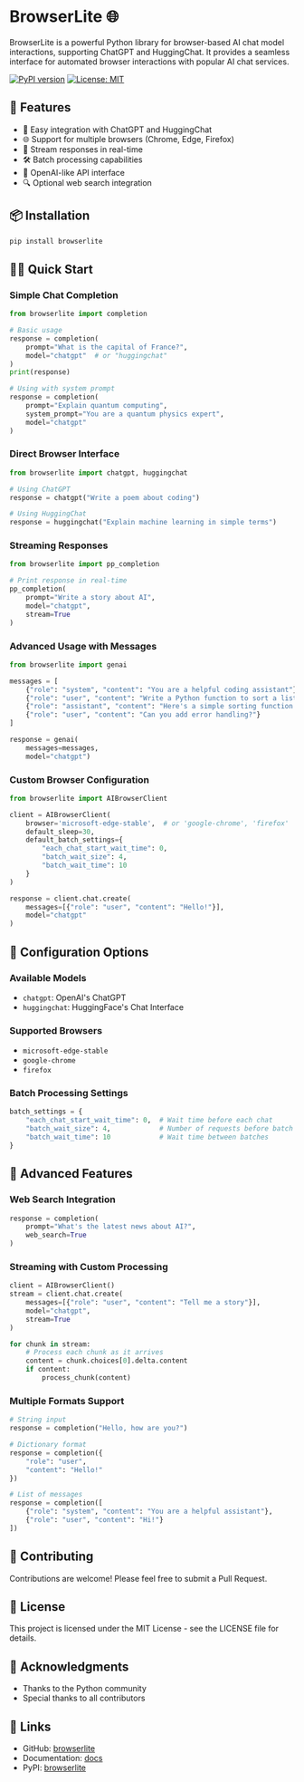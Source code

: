 # BrowserLite 🌐

BrowserLite is a powerful Python library for browser-based AI chat model interactions, supporting ChatGPT and HuggingChat. It provides a seamless interface for automated browser interactions with popular AI chat services.

[![PyPI version](https://badge.fury.io/py/browserlite.svg)](https://badge.fury.io/py/browserlite)
[![License: MIT](https://img.shields.io/badge/License-MIT-yellow.svg)](https://opensource.org/licenses/MIT)

## 🚀 Features

- 🤖 Easy integration with ChatGPT and HuggingChat
- 🌐 Support for multiple browsers (Chrome, Edge, Firefox)
- 📝 Stream responses in real-time
- 🛠️ Batch processing capabilities
- 🔄 OpenAI-like API interface
- 🔍 Optional web search integration

## 📦 Installation

```bash
pip install browserlite
```

## 🏃‍♂️ Quick Start

### Simple Chat Completion

```python
from browserlite import completion

# Basic usage
response = completion(
    prompt="What is the capital of France?",
    model="chatgpt"  # or "huggingchat"
)
print(response)

# Using with system prompt
response = completion(
    prompt="Explain quantum computing",
    system_prompt="You are a quantum physics expert",
    model="chatgpt"
)
```

### Direct Browser Interface

```python
from browserlite import chatgpt, huggingchat

# Using ChatGPT
response = chatgpt("Write a poem about coding")

# Using HuggingChat
response = huggingchat("Explain machine learning in simple terms")
```

### Streaming Responses

```python
from browserlite import pp_completion

# Print response in real-time
pp_completion(
    prompt="Write a story about AI",
    model="chatgpt",
    stream=True
)
```

### Advanced Usage with Messages

```python
from browserlite import genai

messages = [
    {"role": "system", "content": "You are a helpful coding assistant"},
    {"role": "user", "content": "Write a Python function to sort a list"},
    {"role": "assistant", "content": "Here's a simple sorting function:..."},
    {"role": "user", "content": "Can you add error handling?"}
]

response = genai(
    messages=messages,
    model="chatgpt")
```

### Custom Browser Configuration

```python
from browserlite import AIBrowserClient

client = AIBrowserClient(
    browser='microsoft-edge-stable',  # or 'google-chrome', 'firefox'
    default_sleep=30,
    default_batch_settings={
        "each_chat_start_wait_time": 0,
        "batch_wait_size": 4,
        "batch_wait_time": 10
    }
)

response = client.chat.create(
    messages=[{"role": "user", "content": "Hello!"}],
    model="chatgpt"
)
```

## 🔧 Configuration Options

### Available Models
- `chatgpt`: OpenAI's ChatGPT
- `huggingchat`: HuggingFace's Chat Interface

### Supported Browsers
- `microsoft-edge-stable`
- `google-chrome`
- `firefox`

### Batch Processing Settings
```python
batch_settings = {
    "each_chat_start_wait_time": 0,  # Wait time before each chat
    "batch_wait_size": 4,            # Number of requests before batch wait
    "batch_wait_time": 10            # Wait time between batches
}
```

## 🌟 Advanced Features

### Web Search Integration

```python
response = completion(
    prompt="What's the latest news about AI?",
    web_search=True
)
```

### Streaming with Custom Processing

```python
client = AIBrowserClient()
stream = client.chat.create(
    messages=[{"role": "user", "content": "Tell me a story"}],
    model="chatgpt",
    stream=True
)

for chunk in stream:
    # Process each chunk as it arrives
    content = chunk.choices[0].delta.content
    if content:
        process_chunk(content)
```

### Multiple Formats Support

```python
# String input
response = completion("Hello, how are you?")

# Dictionary format
response = completion({
    "role": "user",
    "content": "Hello!"
})

# List of messages
response = completion([
    {"role": "system", "content": "You are a helpful assistant"},
    {"role": "user", "content": "Hi!"}
])
```

## 📝 Contributing

Contributions are welcome! Please feel free to submit a Pull Request.

## 📄 License

This project is licensed under the MIT License - see the LICENSE file for details.

## 🙏 Acknowledgments

- Thanks to the Python community
- Special thanks to all contributors

## 🔗 Links
- GitHub: [browserlite](https://github.com/yourusername/browserlite)
- Documentation: [docs](https://browserlite.readthedocs.io)
- PyPI: [browserlite](https://pypi.org/project/browserlite/)